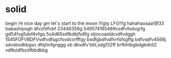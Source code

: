 # solid
begin
Hi
nice day
gm
let's start
to the moon !!!gty
LFG!!!g
hahahaoaaa!@33
babashipsgh
dfvzfdfvbf
23446356g
546574165489vsdfvfsdvgrfg
gd54fvg5dsf4vfgq
5s4d65sdfbdbjfs8fg
sljincoasldcvdfvdggh
1545FDFVBDFVvdfvdfsgcfsvdcvrfffgy
bxdfgbdfvdfvrfsfsgffg
bdfvsdfv4566j
sdvsbsdbbgsv dfsjhnfgnggg
vb dbvdfv'bbl,sdgf32ff
brfbhtbgbdgbdnli2
vdfbzdfbzdfbbdbbg
